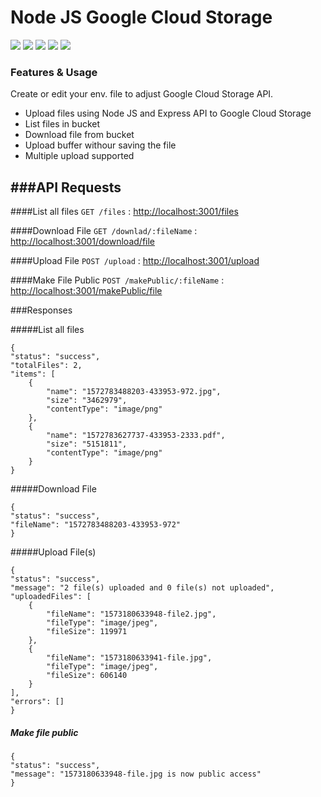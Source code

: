 # Node JS Google Cloud Storage

![](https://img.shields.io/github/stars/Chaisser/node-google-cloud-storage) ![](https://img.shields.io/github/forks/Chaisser/node-google-cloud-storage) ![](https://img.shields.io/github/tag/Chaisser/node-google-cloud-storage) ![](https://img.shields.io/github/release/Chaisser/node-google-cloud-storage) ![](https://img.shields.io/github/issues/Chaisser/node-google-cloud-storage)

### Features & Usage

Create or edit your env. file to adjust Google Cloud Storage API.

- Upload files using Node JS and Express API to Google Cloud Storage
- List files in bucket
- Download file from bucket
- Upload buffer withour saving the file
- Multiple upload supported

## ###API Requests

####List all files
`GET /files` : <http://localhost:3001/files>

####Download File
`GET /downlad/:fileName` : <http://localhost:3001/download/file>

####Upload File
`POST /upload` : <http://localhost:3001/upload>

####Make File Public
`POST /makePublic/:fileName` : <http://localhost:3001/makePublic/file>

###Responses

#####List all files

    {
    "status": "success",
    "totalFiles": 2,
    "items": [
        {
            "name": "1572783488203-433953-972.jpg",
            "size": "3462979",
            "contentType": "image/png"
        },
        {
            "name": "1572783627737-433953-2333.pdf",
            "size": "5151811",
            "contentType": "image/png"
        }
    }

#####Download File

    {
    "status": "success",
    "fileName": "1572783488203-433953-972"
    }

#####Upload File(s)

    {
    "status": "success",
    "message": "2 file(s) uploaded and 0 file(s) not uploaded",
    "uploadedFiles": [
        {
            "fileName": "1573180633948-file2.jpg",
            "fileType": "image/jpeg",
            "fileSize": 119971
        },
        {
            "fileName": "1573180633941-file.jpg",
            "fileType": "image/jpeg",
            "fileSize": 606140
        }
    ],
    "errors": []
    }

##### Make file public

    {
    "status": "success",
    "message": "1573180633948-file.jpg is now public access"
    }
